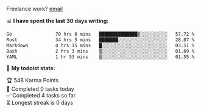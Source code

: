 Freelance work? [email](mailto:fanosoro@gmail.com)

📊 **I have spent the last 30 days writing:**
<!--START_SECTION:waka-->

```txt
Go                70 hrs 6 mins   ██████████████▒░░░░░░░░░░   57.72 %
Rust              34 hrs 5 mins   ███████░░░░░░░░░░░░░░░░░░   28.07 %
Markdown          4 hrs 15 mins   █░░░░░░░░░░░░░░░░░░░░░░░░   03.51 %
Bash              2 hrs 3 mins    ▒░░░░░░░░░░░░░░░░░░░░░░░░   01.69 %
YAML              1 hr 53 mins    ▒░░░░░░░░░░░░░░░░░░░░░░░░   01.55 %
```

<!--END_SECTION:waka-->

🚧 **My todoist stats:**
<!-- TODO-IST:START -->
🏆  548 Karma Points           
🌸  Completed 0 tasks today           
✅  Completed 4 tasks so far           
⏳  Longest streak is 0 days
<!-- TODO-IST:END -->

